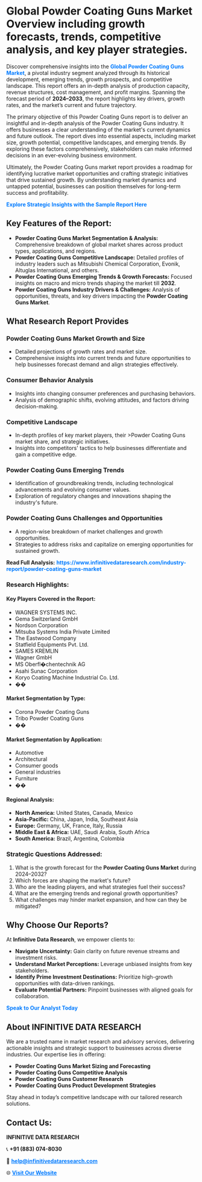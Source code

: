 <h1>Global Powder Coating Guns Market Overview including growth forecasts, trends, competitive analysis, and key player strategies.</h1>
<p>
Discover comprehensive insights into the 
<a href="https://www.infinitivedataresearch.com/industry-report/powder-coating-guns-market" rel="dofollow" style="color: #007BFF; text-decoration: none;"><strong>Global Powder Coating Guns Market</strong></a>, a pivotal industry segment analyzed through its historical development, emerging trends, growth prospects, and competitive landscape. This report offers an in-depth analysis of production capacity, revenue structures, cost management, and profit margins. Spanning the forecast period of <strong>2024–2033</strong>, the report highlights key drivers, growth rates, and the market’s current and future trajectory.
</p>
<p>
The primary objective of this Powder Coating Guns report is to deliver an insightful and in-depth analysis of the Powder Coating Guns industry. It offers businesses a clear understanding of the market's current dynamics and future outlook. The report dives into essential aspects, including market size, growth potential, competitive landscapes, and emerging trends. By exploring these factors comprehensively, stakeholders can make informed decisions in an ever-evolving business environment.
</p>
<p>
Ultimately, the Powder Coating Guns market report provides a roadmap for identifying lucrative market opportunities and crafting strategic initiatives that drive sustained growth. By understanding market dynamics and untapped potential, businesses can position themselves for long-term success and profitability.
</p>
<p>
<a href="https://www.infinitivedataresearch.com/request-sample/reportId=108974" style="color: #007BFF; text-decoration: none;"><strong>Explore Strategic Insights with the Sample Report Here</strong></a>
</p>

<h2>Key Features of the Report:</h2>
<ul>
<li><strong>Powder Coating Guns Market Segmentation & Analysis:</strong> Comprehensive breakdown of global market shares across product types, applications, and regions.</li>
<li><strong>Powder Coating Guns Competitive Landscape:</strong> Detailed profiles of industry leaders such as Mitsubishi Chemical Corporation, Evonik, Altuglas International, and others.</li>
<li><strong>Powder Coating Guns Emerging Trends & Growth Forecasts:</strong> Focused insights on macro and micro trends shaping the market till <strong>2032</strong>.</li>
<li><strong>Powder Coating Guns Industry Drivers & Challenges:</strong> Analysis of opportunities, threats, and key drivers impacting the <strong>Powder Coating Guns Market</strong>.</li>
</ul>

<h2>What Research Report Provides</h2>
<h3>Powder Coating Guns Market Growth and Size</h3>
<ul>
<li>Detailed projections of growth rates and market size.</li>
<li>Comprehensive insights into current trends and future opportunities to help businesses forecast demand and align strategies effectively.</li>
</ul>

<h3>Consumer Behavior Analysis</h3>
<ul>
<li>Insights into changing consumer preferences and purchasing behaviors.</li>
<li>Analysis of demographic shifts, evolving attitudes, and factors driving decision-making.</li>
</ul>

<h3>Competitive Landscape</h3>
<ul>
<li>In-depth profiles of key market players, their >Powder Coating Guns market share, and strategic initiatives.</li>
<li>Insights into competitors' tactics to help businesses differentiate and gain a competitive edge.</li>
</ul>

<h3>Powder Coating Guns Emerging Trends</h3>
<ul>
<li>Identification of groundbreaking trends, including technological advancements and evolving consumer values.</li>
<li>Exploration of regulatory changes and innovations shaping the industry's future.</li>
</ul>

<h3>Powder Coating Guns Challenges and Opportunities</h3>
<ul>
<li>A region-wise breakdown of market challenges and growth opportunities.</li>
<li>Strategies to address risks and capitalize on emerging opportunities for sustained growth.</li>
</ul>
<p><strong>Read Full Analysis:</strong> <a href="https://www.infinitivedataresearch.com/industry-report/powder-coating-guns-market" rel="dofollow" style="color: #007BFF; text-decoration: none;"><strong>https://www.infinitivedataresearch.com/industry-report/powder-coating-guns-market</strong></a></p>
<h3>Research Highlights:</h3>
<h4>Key Players Covered in the Report:</h4>
<ul><li>WAGNER SYSTEMS INC.</li><li>Gema Switzerland GmbH</li><li>Nordson Corporation</li><li>Mitsuba Systems India Private Limited</li><li>The Eastwood Company</li><li>Statfield Equipments Pvt. Ltd.</li><li>SAMES KREMLIN</li><li>Wagner GmbH</li><li>MS Oberfl�chentechnik AG</li><li>Asahi Sunac Corporation</li><li>Koryo Coating Machine Industrial Co. Ltd.</li><li>��</li></ul>
<h4>Market Segmentation by Type:</h4>
<ul><li>Corona Powder Coating Guns</li><li>Tribo Powder Coating Guns</li><li>��</li></ul>
<h4>Market Segmentation by Application:</h4>
<ul><li>Automotive</li><li>Architectural</li><li>Consumer goods</li><li>General industries</li><li>Furniture</li><li>��</li></ul>

<h4>Regional Analysis:</h4>
<ul>
<li><strong>North America:</strong> United States, Canada, Mexico</li>
<li><strong>Asia-Pacific:</strong> China, Japan, India, Southeast Asia</li>
<li><strong>Europe:</strong> Germany, UK, France, Italy, Russia</li>
<li><strong>Middle East & Africa:</strong> UAE, Saudi Arabia, South Africa</li>
<li><strong>South America:</strong> Brazil, Argentina, Colombia</li>
</ul>

<h3>Strategic Questions Addressed:</h3>
<ol>
<li>What is the growth forecast for the <strong>Powder Coating Guns Market</strong> during 2024–2032?</li>
<li>Which forces are shaping the market's future?</li>
<li>Who are the leading players, and what strategies fuel their success?</li>
<li>What are the emerging trends and regional growth opportunities?</li>
<li>What challenges may hinder market expansion, and how can they be mitigated?</li>
</ol>

<h2>Why Choose Our Reports?</h2>
<p>At <strong>Infinitive Data Research</strong>, we empower clients to:</p>
<ul>
<li><strong>Navigate Uncertainty:</strong> Gain clarity on future revenue streams and investment risks.</li>
<li><strong>Understand Market Perceptions:</strong> Leverage unbiased insights from key stakeholders.</li>
<li><strong>Identify Prime Investment Destinations:</strong> Prioritize high-growth opportunities with data-driven rankings.</li>
<li><strong>Evaluate Potential Partners:</strong> Pinpoint businesses with aligned goals for collaboration.</li>
</ul>
<p><a href="https://www.infinitivedataresearch.com/industry-report/powder-coating-guns-market" rel="dofollow" style="color: #007BFF; text-decoration: none;"><strong>Speak to Our Analyst Today</strong></a></p>

<h2>About INFINITIVE DATA RESEARCH</h2>
<p>We are a trusted name in market research and advisory services, delivering actionable insights and strategic support to businesses across diverse industries. Our expertise lies in offering:</p>
<ul>
<li><strong>Powder Coating Guns Market Sizing and Forecasting</strong></li>
<li><strong>Powder Coating Guns Competitive Analysis</strong></li>
<li><strong>Powder Coating Guns Customer Research</strong></li>
<li><strong>Powder Coating Guns Product Development Strategies</strong></li>
</ul>
<p>Stay ahead in today’s competitive landscape with our tailored research solutions.</p>

<h2>Contact Us:</h2>
<p><strong>INFINITIVE DATA RESEARCH</strong></p>
<p>📞 <strong>+91 (883) 074-8030</strong></p>
<p>📧 <strong><a href="mailto:help@infinitivedataresearch.com" style="color: #007BFF;">help@infinitivedataresearch.com</a></strong></p>
<p>🌐 <strong><a href="https://www.infinitivedataresearch.com" rel="dofollow" style="color: #007BFF;">Visit Our Website</a></strong></p>